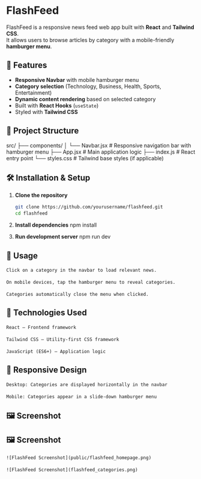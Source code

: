 # FlashFeed

FlashFeed is a responsive news feed web app built with **React** and **Tailwind CSS**.  
It allows users to browse articles by category with a mobile-friendly **hamburger menu**.

## 🚀 Features

- **Responsive Navbar** with mobile hamburger menu
- **Category selection** (Technology, Business, Health, Sports, Entertainment)
- **Dynamic content rendering** based on selected category
- Built with **React Hooks** (`useState`)
- Styled with **Tailwind CSS**

## 📂 Project Structure

src/
├── components/
│ └── Navbar.jsx # Responsive navigation bar with hamburger menu
├── App.jsx # Main application logic
├── index.js # React entry point
└── styles.css # Tailwind base styles (if applicable)

## 🛠️ Installation & Setup

1. **Clone the repository**

   ```bash
   git clone https://github.com/yourusername/flashfeed.git
   cd flashfeed
   ```

2. **Install dependencies**
   npm install

3. **Run development server**
   npm run dev

## 📖 Usage

    Click on a category in the navbar to load relevant news.

    On mobile devices, tap the hamburger menu to reveal categories.

    Categories automatically close the menu when clicked.

## 🎨 Technologies Used

    React – Frontend framework

    Tailwind CSS – Utility-first CSS framework

    JavaScript (ES6+) – Application logic

## 📱 Responsive Design

    Desktop: Categories are displayed horizontally in the navbar

    Mobile: Categories appear in a slide-down hamburger menu

## 🖼️ Screenshot

## 🖼️ Screenshot

    ![FlashFeed Screenshot](public/flashfeed_homepage.png)

    ![FlashFeed Screenshot](flashfeed_categories.png)
